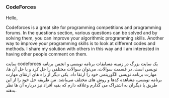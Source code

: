### CodeForces

Hello, 

Codeforces is a great site for programming competitions and programming forums.
In the questions section, various questions can be solved and by solving them, you can improve your algorithmic programming skills.
Another way to improve your programming skills is to look at different codes and methods.
I share my solution with others in this way and I am interested in having other people comment on them.

سایت codeforces یک سایت بزرگ در زمینه مسابقات برنامه نویسی و انجمن برنامه نویسی است.
در قسمت سوالات، می‌توان سوالات مختلفی را حل کرد و با حل آن ها، مهارت برنامه نویسی الگوریتمی خود را ارتقا داد.
یکی دیگر از راه های ارتقای مهارت برنامه نویسی، مشاهده کدها و روش های مختلف می‌باشد.
من طریقه حل خود را از این طریق با دیگران به اشتراک می گذارم وعلاقه دارم که بقیه  افراد نیز درباره آن ها نظر بدهند.
